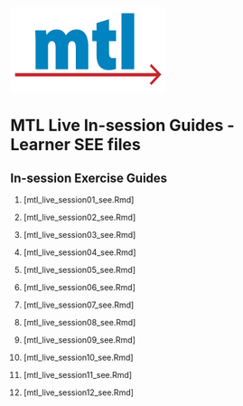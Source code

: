 
<img src = "https://github.com/lzim/teampsd/blob/master/resources/logos/mtl_sq_sm.png"
     height = "150" width = "275">  

# MTL Live In-session Guides - Learner SEE files  

## In-session Exercise Guides

01. [mtl_live_session01_see.Rmd]


02. [mtl_live_session02_see.Rmd]


03. [mtl_live_session03_see.Rmd]


04. [mtl_live_session04_see.Rmd]


05. [mtl_live_session05_see.Rmd]


06. [mtl_live_session06_see.Rmd]


07. [mtl_live_session07_see.Rmd]


08. [mtl_live_session08_see.Rmd]


09. [mtl_live_session09_see.Rmd]


10. [mtl_live_session10_see.Rmd]


11. [mtl_live_session11_see.Rmd]


12. [mtl_live_session12_see.Rmd]

